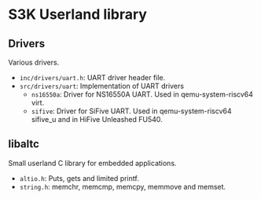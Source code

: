 # S3K Userland library

## Drivers
Various drivers.
- `inc/drivers/uart.h`: UART driver header file.
- `src/drivers/uart`: Implementation of UART drivers
    - `ns16550a`: Driver for NS16550A UART. Used in qemu-system-riscv64 virt.
    - `sifive`: Driver for SiFive UART. Used in qemu-system-riscv64 sifive\_u
      and in HiFive Unleashed FU540.

## libaltc
Small userland C library for embedded applications.
- `altio.h`: Puts, gets and limited printf.
- `string.h`: memchr, memcmp, memcpy, memmove and memset.

